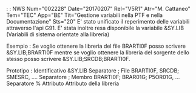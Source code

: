  :  : NWS Num="002228" Date="20170207" Rel="V5R1" Atr="M. Cattaneo" Tem="TEC" App="B£" Tit="Gestione variabili nella PTF e nella Documentazione" Sts="20"
E' stato unificato il reperimento delle variabili attraverso l'api G91.
E' stata inoltre resa disponibile la variabile
&SY.LIB (Variabili di sistema orientate alla libreria)

Esempio : 
Se voglio ottenere la libreria del file BRARTI0F posso scrivere &SY.LIB;BRARTI0F mentre se voglio ottenere la libreria del sorgente dello stesso posso scrivere &SY.LIB;SRCDB;BRARTI0F.

Prototipo : 
Identificativo &SY.LIB
Separatore     ;
File           BRARTI0F, SRCDB; SMESRC, ....
Separatore     ;
Membro         BRARTI0F; BRAR01G; P5OR01G, ...
Separatore     %
Attributo      Attributo della libreria
